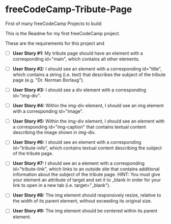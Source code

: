 # freeCodeCamp-Tribute-Page
First of many freeCodeCamp Projects to build

This is the Readme for my first freeCodeCamp project.

These are the requirements for this project and

- [ ] **User Story #1:** My tribute page should have an element with a corresponding id="main", which contains all other elements.

- [ ] **User Story #2:** I should see an element with a corresponding id="title", which contains a string (i.e. text) that describes the subject of the tribute page (e.g. "Dr. Norman Borlaug").

- [ ] **User Story #3:** I should see a div element with a corresponding id="img-div".

- [ ] **User Story #4:** Within the img-div element, I should see an img element with a corresponding id="image".

- [ ] **User Story #5:** Within the img-div element, I should see an element with a corresponding id="img-caption" that contains textual content describing the image shown in img-div.

- [ ] **User Story #6:** I should see an element with a corresponding id="tribute-info", which contains textual content describing the subject of the tribute page.

- [ ] **User Story #7:** I should see an a element with a corresponding id="tribute-link", which links to an outside site that contains additional information about the subject of the tribute page. HINT: You must give your element an attribute of target and set it to _blank in order for your link to open in a new tab (i.e. target="_blank").

- [ ] **User Story #8:** The img element should responsively resize, relative to the width of its parent element, without exceeding its original size.

- [ ] **User Story #9:** The img element should be centered within its parent element.